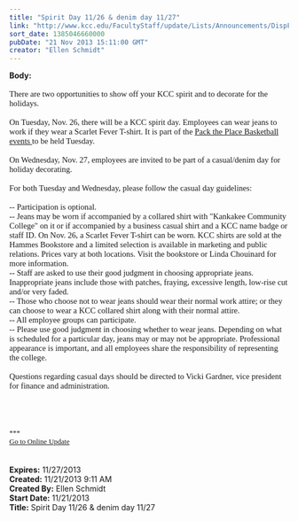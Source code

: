 ```yaml
---
title: "Spirit Day 11/26 & denim day 11/27"
link: "http://www.kcc.edu/FacultyStaff/update/Lists/Announcements/DispForm.aspx?ID=1335"
sort_date: 1385046660000
pubDate: "21 Nov 2013 15:11:00 GMT"
creator: "Ellen Schmidt"
---
```


<div><b>Body:</b> <div class="ExternalClass8AB8BA0B874A49B1BC81C92A11639D9D">
<div> </div>
<div><span style="font-family:'Calibri','sans-serif';font-size:11pt">
<div>There are two opportunities to show off your KCC spirit and to decorate for the holidays.</div>
<div> </div>
<div>On Tuesday, Nov. 26, there will be a KCC spirit day. Employees can wear jeans to work if they wear a Scarlet Fever T-shirt. It is part of the <a href="/FacultyStaff/update/Lists/Events/DispForm2.aspx?List=c267947c-5d3a-41df-bf8c-8c8142ece9fc&amp;ID=471&amp;Source=/_layouts/sitemanager.aspx?FilterOnly%3D1&amp;SmtContext=SPList%3ac267947c-5d3a-41df-bf8c-8c8142ece9fc?SPWeb%3a6dd7d01a-f4b3-47f9-8d35-b60692caa2f7%3a&amp;SmtContextExpanded=True&amp;Filter=1&amp;pgsz=100&amp;vrmode=False&amp;Web=6dd7d01a-f4b3-47f9-8d35-b60692caa2f7">Pack the Place Basketball events </a>to be held Tuesday.</div>
<div> </div>
<div>On Wednesday, Nov. 27, employees are invited to be part of a casual/denim day for holiday decorating.</div>
<div> </div>
<div>For both Tuesday and Wednesday, please follow the casual day guidelines: <br /><br />-- Participation is optional.<br />-- Jeans may be worn if accompanied by a collared shirt with &quot;Kankakee Community College&quot; on it or if accompanied by a business casual shirt and a KCC name badge or staff ID. On Nov. 26, a Scarlet Fever T-shirt can be worn. KCC shirts are sold at the Hammes Bookstore and a limited selection is available in marketing and public relations. Prices vary at both locations. Visit the bookstore or Linda Chouinard for more information.</div>
<div>-- Staff are asked to use their good judgment in choosing appropriate jeans. Inappropriate jeans include those with patches, fraying, excessive length, low-rise cut and/or very faded.</div>
<div></div>
<div>-- Those who choose not to wear jeans should wear their normal work attire; or they can choose to wear a KCC collared shirt along with their normal attire. </div>
<div></div>
<div>-- All employee groups can participate. </div>
<div></div>
<div>-- Please use good judgment in choosing whether to wear jeans. Depending on what is scheduled for a particular day, jeans may or may not be appropriate. Professional appearance is important, and all employees share the responsibility of representing the college. <br /><br />Questions regarding casual days should be directed to Vicki Gardner, vice president for finance and administration.</div>
<div></span><span style="font-family:'Calibri','sans-serif';font-size:11pt"></span> </div></div>
<div><span style="font-family:'Calibri','sans-serif';font-size:11pt"></span> </div>
<div><span style="font-family:'Calibri','sans-serif';font-size:11pt">
<div><br /></div>
<div>
<div><br /></div>
<div><font size="2">***</font></div>
<div><font size="2"></font></div>
<div><font size="2"></font></div>
<div><font size="2"></font></div>
<div><font size="2"></font></div>
<div><font size="2"></font></div>
<div><font size="2"></font></div>
<div><font size="2"></font></div>
<div><font size="2"></font></div>
<div><font size="2"></font></div>
<div><a href="/FacultyStaff/update/Pages/dailyupdate.aspx"><font size="2">Go to Online Update</font></a></div>
<div></div>
<div> </div>
<div> </div></div></span></div></div></div>
<div><b>Expires:</b> 11/27/2013</div>
<div><b>Created:</b> 11/21/2013 9:11 AM</div>
<div><b>Created By:</b> Ellen Schmidt</div>
<div><b>Start Date:</b> 11/21/2013</div>
<div><b>Title:</b> Spirit Day 11/26 &amp; denim day 11/27</div>
